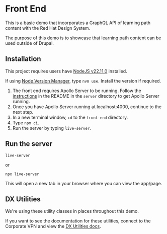 # Front End

This is a basic demo that incorporates a GraphQL API of learning path content with the Red Hat Design System.

The purpose of this demo is to showcase that learning path content can be used outside of Drupal.

## Installation

This project requires users have [NodeJS v22.11.0](https://nodejs.org/) installed.

If using [Node Version Manager](https://github.com/nvm-sh/nvm), type `nvm use`. Install the version if required.

1. The front end requires Apollo Server to be running. Follow the [instructions](https://github.com/widescreenBob/redhackdayapolloserver/tree/main/server) in the README in the `server` directory to get Apollo Server running.
1. Once you have Apollo Server running at localhost:4000, continue to the next step.
1. In a new terminal window, `cd` to the `front-end` directory.
1. Type `npm ci`.
1. Run the server by typing `live-server`.

## Run the server

```
live-server
```
or

```
npx live-server
```

This will open a new tab in your browser where you can view the app/page.

## DX Utilities

We're using these utility classes in places throughout this demo.

If you want to see the documentation for these utilities, connect to the Corporate VPN and view the [DX Utilities docs](https://uxdd.pages.corp.redhat.com/dx-utilities/foundations/color/).
